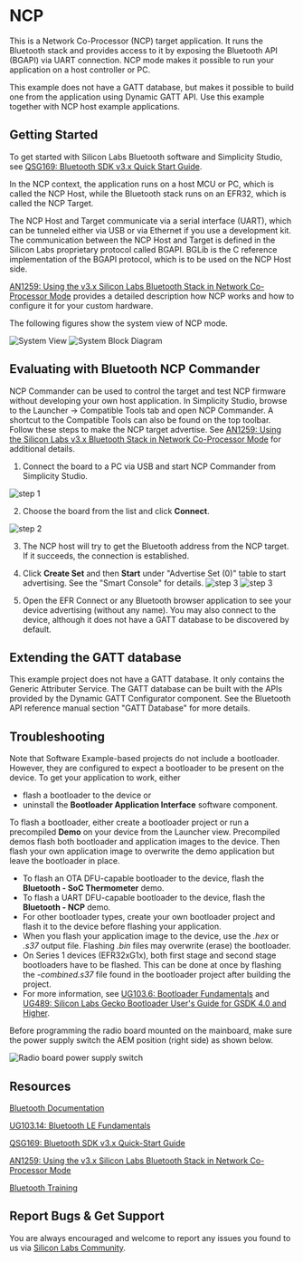 # NCP

This is a Network  Co-Processor (NCP) target application. It runs the Bluetooth stack and provides access to it by exposing the Bluetooth API (BGAPI) via UART  connection. NCP mode makes it possible to run your application on a host  controller or PC.

This example does not have a GATT database, but makes it  possible to build one from the application using Dynamic GATT API. Use this example together with NCP host example applications.

## Getting Started

To get started with Silicon Labs Bluetooth software and Simplicity Studio, see [QSG169: Bluetooth SDK v3.x Quick Start Guide](https://www.silabs.com/documents/public/quick-start-guides/qsg169-bluetooth-sdk-v3x-quick-start-guide.pdf).

In the NCP context, the application runs on a host MCU or PC, which is called the NCP Host, while the Bluetooth stack runs on an EFR32, which is called the NCP Target.

The NCP Host and Target communicate via a serial interface (UART), which can be tunneled either via USB or via Ethernet if you use a development kit. The communication between the NCP Host and Target is defined in the Silicon Labs proprietary protocol called BGAPI. BGLib is the C reference implementation of the BGAPI protocol, which is to be used on the NCP Host side.

[AN1259: Using the v3.x Silicon Labs Bluetooth Stack in Network Co-Processor Mode](https://www.silabs.com/documents/public/application-notes/an1259-bt-ncp-mode-sdk-v3x.pdf) provides a detailed description how NCP works and how to configure it for your custom hardware.

The following figures show the system view of NCP mode.

![System View](readme_img1.png)
![System Block Diagram](readme_img2.png)

## Evaluating with Bluetooth NCP Commander

NCP Commander can be used to control the target and test NCP firmware without developing your own host application. In Simplicity Studio, browse to the Launcher -> Compatible Tools tab and open NCP Commander. A shortcut to the Compatible Tools can also be found on the top toolbar. Follow these steps to make the NCP target advertise. See [AN1259: Using the Silicon Labs v3.x Bluetooth Stack in Network Co-Processor Mode](https://www.silabs.com/documents/public/application-notes/an1259-bt-ncp-mode-sdk-v3x.pdf) for additional details. 

1. Connect the board to a PC via USB and start NCP Commander from Simplicity Studio.

![step 1](readme_img3.png)

2. Choose the board from the list and click **Connect**.

![step 2](readme_img4.png)

3. The NCP host will try to get the Bluetooth address from the NCP target. If it succeeds, the connection is established.

4. Click **Create Set** and then **Start** under "Advertise Set (0)" table to start advertising. See the "Smart Console" for details.
    ![step 3](readme_img5.png)
    ![step 3](readme_img7.png)

5. Open the EFR Connect or any Bluetooth browser application to see your device advertising (without any name). You may also connect to the device, although it does not have a GATT database to be discovered by default.

## Extending the GATT database

This example project does not have a GATT database. It only contains the Generic Attributer Service. The GATT database can be built with the APIs provided by the Dynamic GATT Configurator component. See the Bluetooth API reference manual section "GATT Database" for more details.

## Troubleshooting

Note that Software Example-based projects do not include a bootloader. However, they are configured to expect a bootloader to be present on the device. To get your application to work, either
- flash a bootloader to the device or
- uninstall the **Bootloader Application Interface** software component.

To flash a bootloader, either create a bootloader project or run a precompiled **Demo** on your device from the Launcher view. Precompiled demos flash both bootloader and application images to the device. Then flash your own application image to overwrite the demo application but leave the bootloader in place. 

- To flash an OTA DFU-capable bootloader to the device, flash the **Bluetooth - SoC Thermometer** demo.
- To flash a UART DFU-capable bootloader to the device, flash the **Bluetooth - NCP** demo.
- For other bootloader types, create your own bootloader project and flash it to the device before flashing your application.
- When you flash your application image to the device, use the *.hex* or *.s37* output file. Flashing *.bin* files may overwrite (erase) the bootloader.
- On Series 1 devices (EFR32xG1x), both first stage and second stage bootloaders have to be flashed. This can be done at once by flashing the *-combined.s37* file found in the bootloader project after building the project.
- For more information, see [UG103.6: Bootloader Fundamentals](https://www.silabs.com/documents/public/user-guides/ug103-06-fundamentals-bootloading.pdf) and [UG489: Silicon Labs Gecko Bootloader User's Guide for GSDK 4.0 and Higher](https://cn.silabs.com/documents/public/user-guides/ug489-gecko-bootloader-user-guide-gsdk-4.pdf).

Before programming the radio board mounted on the mainboard, make sure the power supply switch the AEM position (right side) as shown below.

![Radio board power supply switch](readme_img0.png)

## Resources

[Bluetooth Documentation](https://docs.silabs.com/bluetooth/latest/)

[UG103.14: Bluetooth LE Fundamentals](https://www.silabs.com/documents/public/user-guides/ug103-14-fundamentals-ble.pdf)

[QSG169: Bluetooth SDK v3.x Quick-Start Guide](https://www.silabs.com/documents/public/quick-start-guides/qsg169-bluetooth-sdk-v3x-quick-start-guide.pdf)

[AN1259: Using the v3.x Silicon Labs Bluetooth Stack in Network Co-Processor Mode](https://www.silabs.com/documents/public/application-notes/an1259-bt-ncp-mode-sdk-v3x.pdf)

[Bluetooth Training](https://www.silabs.com/support/training/bluetooth)

## Report Bugs & Get Support

You are always encouraged and welcome to report any issues you found to us via [Silicon Labs Community](https://www.silabs.com/community).
